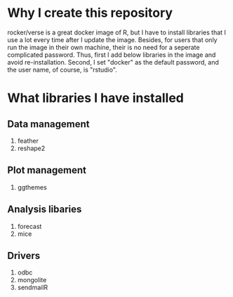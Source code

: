 # Why I create this repository
rocker/verse is a great docker image of R, but I have to install libraries that I use a lot every time after I update the image. Besides, for users that only run the image in their own machine, their is no need for a seperate complicated password. Thus, first I add below libraries in the image and avoid re-installation. Second, I set "docker" as the default password, and the user name, of course, is "rstudio".
# What libraries I have installed
## Data management
1. feather
2. reshape2
## Plot management
1. ggthemes
## Analysis libaries
1. forecast
2. mice
## Drivers
1. odbc
2. mongolite 
3. sendmailR